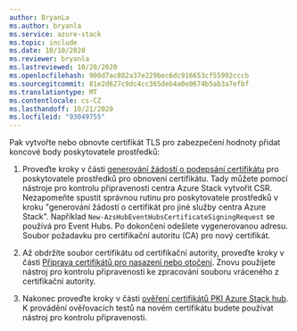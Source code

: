 ```yaml
---
author: BryanLa
ms.author: bryanla
ms.service: azure-stack
ms.topic: include
ms.date: 10/10/2020
ms.reviewer: bryanla
ms.lastreviewed: 10/20/2020
ms.openlocfilehash: 900d7ac882a37e229bec6dc916653cf55992cccb
ms.sourcegitcommit: 81e2d627c9dc4cc365deb4a0e0674b5ab3a7efbf
ms.translationtype: MT
ms.contentlocale: cs-CZ
ms.lasthandoff: 10/21/2020
ms.locfileid: "93049755"
---
```

Pak vytvořte nebo obnovte certifikát TLS pro zabezpečení hodnoty přidat koncové body poskytovatele prostředků:

1. Proveďte kroky v části [generování žádostí o podepsání certifikátu](../operator/azure-stack-get-pki-certs.md#generate-certificate-signing-requests-for-certificate-renewal) pro poskytovatele prostředků pro obnovení certifikátu. Tady můžete pomocí nástroje pro kontrolu připravenosti centra Azure Stack vytvořit CSR. Nezapomeňte spustit správnou rutinu pro poskytovatele prostředků v kroku "generování žádostí o certifikát pro jiné služby centra Azure Stack". Například `New-AzsHubEventHubsCertificateSigningRequest` se používá pro Event Hubs. Po dokončení odešlete vygenerovanou adresu. Soubor požadavku pro certifikační autoritu (CA) pro nový certifikát.

2. Až obdržíte soubor certifikátu od certifikační autority, proveďte kroky v části [Příprava certifikátů pro nasazení nebo otočení](../operator/azure-stack-prepare-pki-certs.md). Znovu použijete nástroj pro kontrolu připravenosti ke zpracování souboru vráceného z certifikační autority.

3. Nakonec proveďte kroky v části [ověření certifikátů PKI Azure Stack hub](../operator/azure-stack-validate-pki-certs.md). K provádění ověřovacích testů na novém certifikátu budete používat nástroj pro kontrolu připravenosti.


